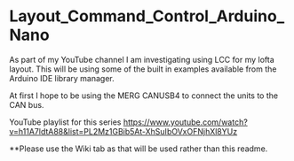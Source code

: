 # Layout_Command_Control_Arduino_Nano

As part of my YouTube channel I am investigating using LCC for my lofta layout. This will be using some of the built in examples available from the Arduino IDE library manager.

At first I hope to be using the MERG CANUSB4 to connect the units to the CAN bus.

YouTube playlist for this series https://www.youtube.com/watch?v=h11A7ldtA88&list=PL2Mz1GBib5At-XhSuIbOVxOFNjhXl8YUz

**Please use the Wiki tab as that will be used rather than this readme.
